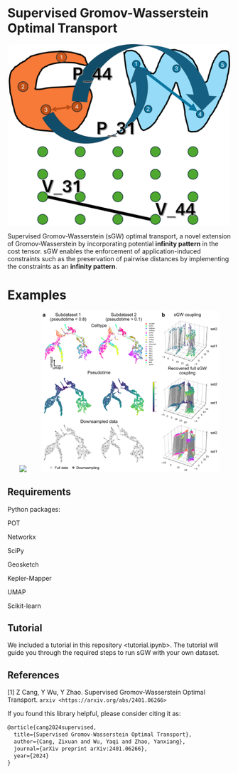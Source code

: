 # Supervised Gromov-Wasserstein Optimal Transport

<p align="center">
  <img src="sgw_git.png" width="500" />
</p>

Supervised Gromov-Wasserstein (sGW) optimal transport, a novel extension of Gromov-Wasserstein by incorporating potential **infinity pattern** in the cost tensor. sGW enables the enforcement of application-induced constraints such as the preservation of pairwise distances by implementing the constraints as an **infinity pattern**.

# Examples

<p align="center">
  <img src="Ocexample_1_full(1).png" width="400" style="margin-right: 30px;" />
  <img src="Bioexample_3_real_two_embeddings.png" width="400" />
</p>

## Requirements

Python packages: 

POT

Networkx 

SciPy

Geosketch 

Kepler-Mapper 

UMAP

Scikit-learn


## Tutorial

We included a tutorial in this repository <tutorial.ipynb>. The tutorial will guide you through the required steps to run sGW with your own dataset.

## References

[1] Z Cang, Y Wu, Y Zhao. Supervised Gromov-Wasserstein Optimal Transport. `arxiv <https://arxiv.org/abs/2401.06266>`

If you found this library helpful, please consider citing it as:

    @article{cang2024supervised,
      title={Supervised Gromov-Wasserstein Optimal Transport},
      author={Cang, Zixuan and Wu, Yaqi and Zhao, Yanxiang},
      journal={arXiv preprint arXiv:2401.06266},
      year={2024}
    }
